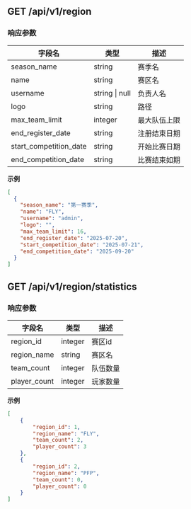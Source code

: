## GET /api/v1/region

### 响应参数

| 字段名                    | 类型             | 描述     |
|------------------------|----------------|--------|
| season_name            | string         | 赛季名    |
| name                   | string         | 赛区名    |
| username               | string \| null | 负责人名   |
| logo                   | string         | 路径     |
| max_team_limit         | integer        | 最大队伍上限 |
| end_register_date      | string         | 注册结束日期 |
| start_competition_date | string         | 开始比赛日期 |
| end_competition_date   | string         | 比赛结束如期 |

**示例**

```json
[
  {
    "season_name": "第一赛季",
    "name": "FLY",
    "username": "admin",
    "logo": "",
    "max_team_limit": 16,
    "end_register_date": "2025-07-20",
    "start_competition_date": "2025-07-21",
    "end_competition_date": "2025-09-20"
  }
]
```

## GET /api/v1/region/statistics

### 响应参数

| 字段名          | 类型      | 描述   |
|--------------|---------|------|
| region_id    | integer | 赛区id |
| region_name  | string  | 赛区名  |
| team_count   | integer | 队伍数量 |
| player_count | integer | 玩家数量 |

**示例**

```json
[
    {
        "region_id": 1,
        "region_name": "FLY",
        "team_count": 2,
        "player_count": 3
    },
    {
        "region_id": 2,
        "region_name": "PFP",
        "team_count": 0,
        "player_count": 0
    }
]
```

